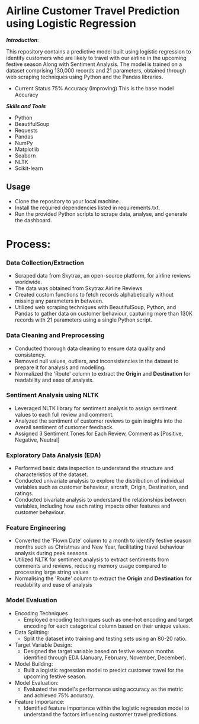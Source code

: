 # Airline Customer Travel Prediction using Logistic Regression

***Introduction***:
  
  This repository contains a predictive model built using logistic regression to identify customers who are likely to travel with our airline in the upcoming festive season Along with Sentiment Analysis. The model is trained on a dataset comprising 130,000 records and 21 parameters, obtained through web scraping techniques using Python and the Pandas libraries.

  - Current Status 75% Accuracy (Improving) This is the base model Accuracy

***Skills and Tools***
- Python
- BeautifulSoup
- Requests
- Pandas
- NumPy
- Matplotlib
- Seaborn
- NLTK
- Scikit-learn

## Usage
- Clone the repository to your local machine.
- Install the required dependencies listed in requirements.txt.
- Run the provided Python scripts to scrape data, analyse, and generate the dashboard.

# Process:

### Data Collection/Extraction
  - Scraped data from Skytrax, an open-source platform, for airline reviews worldwide.
  - The data was obtained from Skytrax Airline Reviews
  - Created custom functions to fetch records alphabetically without missing any parameters in between.
  - Utilized web scraping techniques with BeautifulSoup, Python, and Pandas to gather data on customer behaviour, capturing more than 130K records with 21 parameters using a single Python script.
    
### Data Cleaning and Preprocessing
  - Conducted thorough data cleaning to ensure data quality and consistency.
  - Removed null values, outliers, and inconsistencies in the dataset to prepare it for analysis and modelling.
  - Normalized the 'Route' column to extract the **Origin** and **Destination** for readability and ease of analysis.

### Sentiment Analysis using NLTK
  - Leveraged NLTK library for sentiment analysis to assign sentiment values to each full review and comment.
  - Analyzed the sentiment of customer reviews to gain insights into the overall sentiment of customer feedback.
  - Assigned 3 Sentiment Tones for Each Review, Comment as [Positive, Negative, Neutral]
### Exploratory Data Analysis (EDA)
  - Performed basic data inspection to understand the structure and characteristics of the dataset.
  - Conducted univariate analysis to explore the distribution of individual variables such as customer behaviour, aircraft, Origin, Destination, and ratings.
  - Conducted bivariate analysis to understand the relationships between variables, including how each rating impacts other features and customer behaviour.
### Feature Engineering
  - Converted the 'Flown Date' column to a month to identify festive season months such as Christmas and New Year, facilitating travel behaviour analysis during peak seasons.
  - Utilized NLTK for sentiment analysis to extract sentiments from comments and reviews, reducing memory usage compared to processing large string values
  - Normalising the 'Route' column to extract the **Origin** and **Destination** for readability and ease of analysis
### Model Evaluation
  - Encoding Techniques
    - Employed encoding techniques such as one-hot encoding and target encoding for each categorical column based on their unique values.
  - Data Splitting:
    - Split the dataset into training and testing sets using an 80-20 ratio.
  - Target Variable Design:
    - Designed the target variable based on festive season months identified through EDA (January, February, November, December).
  - Model Building:
    - Built a logistic regression model to predict customer travel for the upcoming festive season.
  - Model Evaluation:
    - Evaluated the model's performance using accuracy as the metric and achieved 75% accuracy.
  - Feature Importance:
    - Identified feature importance within the logistic regression model to understand the factors influencing customer travel predictions.
